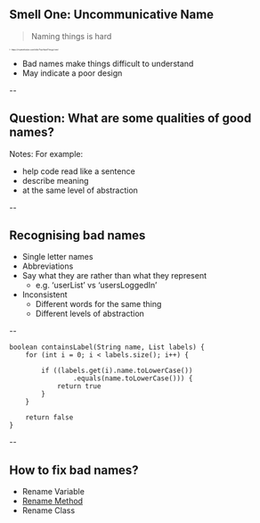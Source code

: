 ## Smell One: Uncommunicative Name

> Naming things is hard

<div style="font-size:0.25em">\- https://martinfowler.com/bliki/TwoHardThings.html</div>

+ Bad names make things difficult to understand
+ May indicate a poor design

--

## Question: What are some qualities of good names?

Notes: For example:
  - help code read like a sentence  
  - describe meaning  
  - at the same level of abstraction

--

## Recognising bad names

+ Single letter names
+ Abbreviations
+ Say what they are rather than what they represent
    + e.g. ‘userList’ vs ‘usersLoggedIn’
+ Inconsistent
    + Different words for the same thing
    + Different levels of abstraction

--

```
boolean containsLabel(String name, List labels) {
    for (int i = 0; i < labels.size(); i++) {

        if ((labels.get(i).name.toLowerCase())
                .equals(name.toLowerCase())) {
            return true
        }
    }

    return false
}
```

--

## How to fix bad names?

+ Rename Variable
+ [Rename Method](https://refactoring.guru/rename-method)
+ Rename Class
